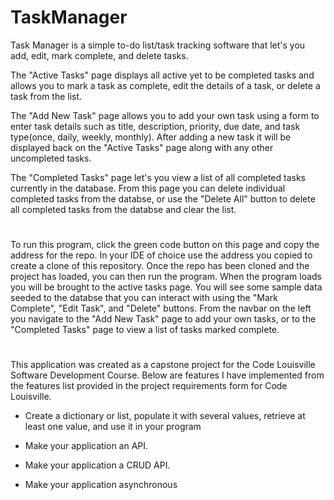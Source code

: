 # TaskManager

Task Manager is a simple to-do list/task tracking software that let's you add, edit, mark complete, and delete tasks. 

The "Active Tasks" page displays all active yet to be completed tasks and allows you to mark a task as complete, edit the details of a task, or delete a task from the list. 

The "Add New Task" page allows you to add your own task using a form to enter task details such as title, description, priority, due date, and task type(once, daily, weekly, monthly). After adding a new task it will be displayed back on the "Active Tasks" page along with any other uncompleted tasks. 

The "Completed Tasks" page let's you view a list of all completed tasks currently in the database. From this page you can delete individual completed tasks from the databse, or use the "Delete All" button to delete all completed tasks from the databse and clear the list.
#
To run this program, click the green code button on this page and copy the address for the repo. In your IDE of choice use the address you copied to create a clone of this repository. Once the repo has been cloned and the project has loaded, you can then run the program. When the program loads you will be brought to the active tasks page. You will see some sample data seeded to the databse that you can interact with using the "Mark Complete", "Edit Task", and "Delete" buttons. From the navbar on the left you navigate to the "Add New Task" page to add your own tasks, or to the "Completed Tasks" page to view a list of tasks marked complete.

#
This application was created as a capstone project for the Code Louisville Software Development Course. Below are features I have implemented from the features list provided in the project requirements form for Code Louisville.
- Create a dictionary or list, populate it with several values, retrieve at least one value, and use it in your program

- Make your application an API. 

- Make your application a CRUD API.

- Make your application asynchronous
